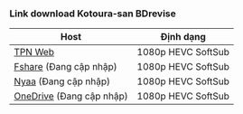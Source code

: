 ### **Link download Kotoura-san BDrevise**

| Host          | Định dạng          |
| ------------- |:------------------:|
| [TPN Web](https://ddl.tpnteam.workers.dev/0:/Kotoura-san/)  | 1080p HEVC SoftSub |
| [Fshare]()  (Đang cập nhập)   	| 1080p HEVC SoftSub |
| [Nyaa]()   (Đang cập nhập)        | 1080p HEVC SoftSub |
| [OneDrive]()  (Đang cập nhập)    | 1080p HEVC SoftSub |
